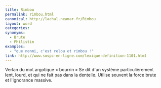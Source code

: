 ```yaml
---
title: Rimbou
permalink: rimbou.html
canonical: http://lachal.neamar.fr/Rimbou
layout: word
categories:
synonyms:
  - Brute
  - Philistin
examples:
  - "que nenni, c'est relou et rimbou !"
link: http://www.sospc-en-ligne.com/lexique-definition-1101.html
---
```


Verlan du mot argotique « bourrin » Se dit d'un système particulièrement lent, lourd, et qui ne fait pas dans la dentelle. Utilise souvent la force brute et l'ignorance massive.

